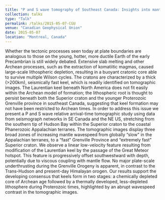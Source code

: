 ```yaml
---
title: "P and S wave tomography of Southeast Canada: Insights into mantle development and evolution from Archean to Phanerozoic times"
collection: talks
type: "Talk"
permalink: /talks/2015-05-07-CGU
venue: "Canadian Geophysical Union"
date: 2015-05-07
location: "Montreal, Canada"
---
```


Whether the tectonic processes seen today at plate boundaries are analogous to those on the young, hotter, more ductile Earth of the early Precambrian is still widely debated. Extensive slab melting and other Archean processes, such as the extraction of komatiitic magmas, caused large-scale lithospheric depletion, resulting in a buoyant cratonic core able to survive multiple Wilson cycles. The cratons are characterized by a thick (>200km), seismically fast keel, which is readily identified on tomographic images. The Laurentian keel beneath North America does not fit easily within the Archean model of formation; the lithospheric root is thought to persist beneath both the Superior craton and the younger Proterozoic Grenville province in southeast Canada, suggesting that keel formation may not have been restricted to Archean times. In order to address this issue we present a P and S wave relative arrival-time tomographic study using data from seismograph networks in SE Canada and the NE US, stretching from the southern tip of Hudson Bay within the Superior craton to the coastal Phanerozoic Appalachian terranes. The tomographic images display three broad zones of increasing mantle wavespeed from globally “slow&quot; in the Appalachian terranes, to a “fast&quot; Grenville Province and “extremely fast&quot; Superior craton. We observe a linear low-velocity feature resulting from modification of the Laurentian keel by the passage of the Great Meteor hotspot. This feature is progressively offset southwestward with depth, potentially due to viscous coupling with mantle flow. No major plate-scale underthrusting during the Grenville Orogeny is apparent, in contrast to the Trans-Hudson and present-day Himalayan orogen. Our results support the developing consensus that keels form in two stages: a chemically depleted core of Archean age followed by a thermally developed, less-depleted lithosphere during Proterozoic times, highlighted by an abrupt wavespeed contrast in the tomographic images.

